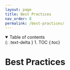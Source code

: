 ```yaml
---
layout: page
title: Best Practices
nav_order: 8
permalink: /best-practices/
---
```


<details open markdown="block">
  <summary>
    Table of contents
  </summary>
  {: .text-delta }
1. TOC
{:toc}
</details>

# Best Practices